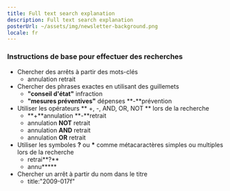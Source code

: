 ```yaml
---
title: Full text search explanation
description: Full text search explanation
posterUrl: ~/assets/img/newsletter-background.png
locale: fr
---
```


### Instructions de base pour effectuer des recherches

- Chercher des arrêts à partir des mots-clés
  - annulation retrait
- Chercher des phrases exactes en utilisant des guillemets
  - **"**conseil d'état**"** infraction
  - **"**mesures préventives**"** dépenses **-**prévention
- Utiliser les opérateurs ** +, -, AND, OR, NOT ** lors de la recherche
  - **+**annulation **-**retrait
  - annulation **NOT** retrait
  - annulation **AND** retrait
  - annulation **OR** retrait
- Utiliser les symboles **?** ou **\*** comme métacaractères simples ou multiples lors de la recherche
  - retrai**?**
  - annu**\***
- Chercher un arrêt à partir du nom dans le titre
  - title:"2009-017f"

